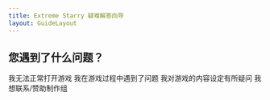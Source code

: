 ```yaml
---
title: Extreme Starry 疑难解答向导
layout: GuideLayout
---
```


## 您遇到了什么问题？

<GuideButton to="/FAQ/Error">我无法正常打开游戏</GuideButton>
<GuideButton to="/FAQ/Problem">我在游戏过程中遇到了问题</GuideButton>
<GuideButton to="/FAQ/Question">我对游戏的内容设定有所疑问</GuideButton>
<GuideButton to="/FAQ/Support">我想联系/赞助制作组</GuideButton>
